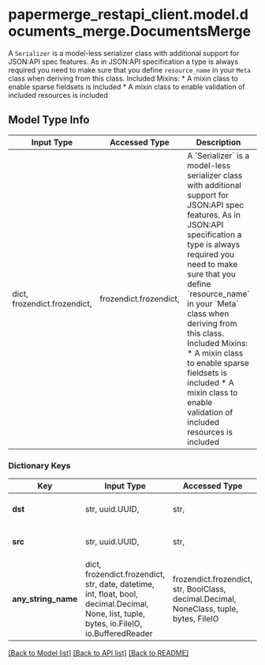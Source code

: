 # papermerge_restapi_client.model.documents_merge.DocumentsMerge

A `Serializer` is a model-less serializer class with additional support for JSON:API spec features.  As in JSON:API specification a type is always required you need to make sure that you define `resource_name` in your `Meta` class when deriving from this class.  Included Mixins:  * A mixin class to enable sparse fieldsets is included * A mixin class to enable validation of included resources is included

## Model Type Info
Input Type | Accessed Type | Description | Notes
------------ | ------------- | ------------- | -------------
dict, frozendict.frozendict,  | frozendict.frozendict,  | A &#x60;Serializer&#x60; is a model-less serializer class with additional support for JSON:API spec features.  As in JSON:API specification a type is always required you need to make sure that you define &#x60;resource_name&#x60; in your &#x60;Meta&#x60; class when deriving from this class.  Included Mixins:  * A mixin class to enable sparse fieldsets is included * A mixin class to enable validation of included resources is included | 

### Dictionary Keys
Key | Input Type | Accessed Type | Description | Notes
------------ | ------------- | ------------- | ------------- | -------------
**dst** | str, uuid.UUID,  | str,  |  | value must be a uuid
**src** | str, uuid.UUID,  | str,  |  | value must be a uuid
**any_string_name** | dict, frozendict.frozendict, str, date, datetime, int, float, bool, decimal.Decimal, None, list, tuple, bytes, io.FileIO, io.BufferedReader | frozendict.frozendict, str, BoolClass, decimal.Decimal, NoneClass, tuple, bytes, FileIO | any string name can be used but the value must be the correct type | [optional]

[[Back to Model list]](../../README.md#documentation-for-models) [[Back to API list]](../../README.md#documentation-for-api-endpoints) [[Back to README]](../../README.md)

